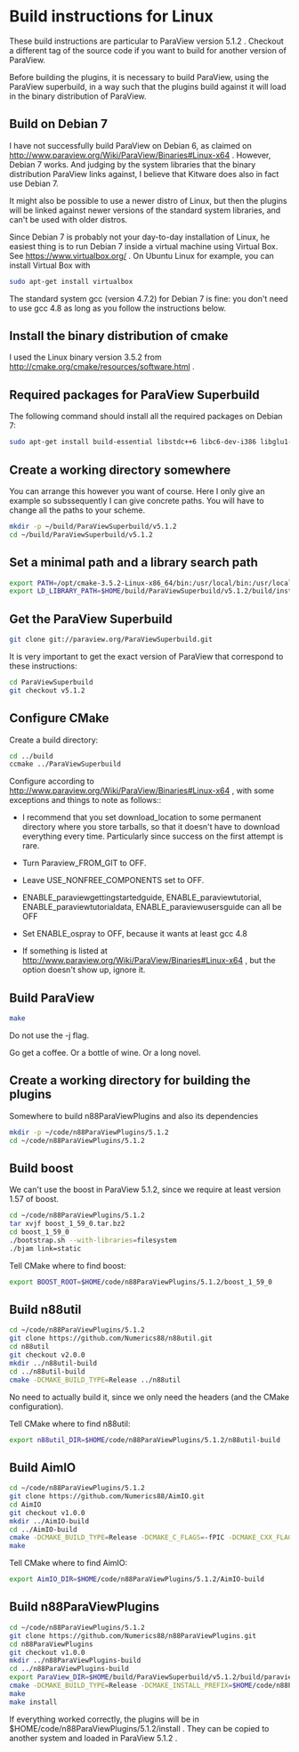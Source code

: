 # Build instructions for Linux

These build instructions are particular to ParaView version 5.1.2 . Checkout a different tag of the source code if you want to build for another version of ParaView.

Before building the plugins, it is necessary to build ParaView, using the ParaView superbuild,
in a way such that the plugins build against it will load in the binary distribution of ParaView.

## Build on Debian 7

I have not successfully build ParaView on Debian 6, as claimed on
http://www.paraview.org/Wiki/ParaView/Binaries#Linux-x64 . However, Debian 7 works. And judging by
the system libraries that the binary distribution ParaView links against, I believe that Kitware
does also in fact use Debian 7.

It might also be possible to use a newer distro of Linux, but then the plugins will be linked
against newer versions of the standard system libraries, and can't be used with older
distros.

Since Debian 7 is probably not your day-to-day installation of Linux, he easiest thing is to run
Debian 7 inside a virtual machine using Virtual Box. See https://www.virtualbox.org/ . On Ubuntu
Linux for example, you can install Virtual Box with

```sh
sudo apt-get install virtualbox
```

The standard system gcc (version 4.7.2) for Debian 7 is fine: you don't need to use gcc 4.8 as long as you follow the instructions below.

## Install the binary distribution of cmake

I used the Linux binary version 3.5.2 from http://cmake.org/cmake/resources/software.html .

## Required packages for ParaView Superbuild

The following command should install all the required packages on Debian 7:

```sh
sudo apt-get install build-essential libstdc++6 libc6-dev-i386 libglu1-mesa-dev freeglut3-dev subversion libxmu-dev libxi-dev gfortran libxt-dev libxrender-dev doxygen
```

## Create a working directory somewhere

You can arrange this however you want of course. Here I only give an example so subssequently
I can give concrete paths. You will have to change all the paths to your scheme.

```sh
mkdir -p ~/build/ParaViewSuperbuild/v5.1.2
cd ~/build/ParaViewSuperbuild/v5.1.2
```

## Set a minimal path and a library search path

```sh
export PATH=/opt/cmake-3.5.2-Linux-x86_64/bin:/usr/local/bin:/usr/local/bin:/usr/bin:/bin
export LD_LIBRARY_PATH=$HOME/build/ParaViewSuperbuild/v5.1.2/build/install/lib:$HOME/build/ParaViewSuperbuild/v5.1.2/build/qt/src/qt-build/lib
```

## Get the ParaView Superbuild

```sh
git clone git://paraview.org/ParaViewSuperbuild.git
```

It is very important to get the exact version of ParaView that correspond to these instructions:

```sh
cd ParaViewSuperbuild
git checkout v5.1.2
```


## Configure CMake

Create a build directory:

```sh
cd ../build
ccmake ../ParaViewSuperbuild
```

Configure according to http://www.paraview.org/Wiki/ParaView/Binaries#Linux-x64 , with some exceptions and things to note as follows::

- I recommend that you set download_location to some permanent directory where you store tarballs, so that it doesn't have to download everything every time. Particularly since success on the first
attempt is rare.

- Turn Paraview_FROM_GIT to OFF.

- Leave USE_NONFREE_COMPONENTS set to OFF.

- ENABLE_paraviewgettingstartedguide, ENABLE_paraviewtutorial, ENABLE_paraviewtutorialdata, ENABLE_paraviewusersguide can all be OFF

- Set ENABLE_ospray to OFF, because it wants at least gcc 4.8

- If something is listed at http://www.paraview.org/Wiki/ParaView/Binaries#Linux-x64 , but the option doesn't show up, ignore it.


## Build ParaView

```sh
make
```

Do not use the -j flag.

Go get a coffee. Or a bottle of wine. Or a long novel.

## Create a working directory for building the plugins

Somewhere to build n88ParaViewPlugins and also its dependencies

```sh
mkdir -p ~/code/n88ParaViewPlugins/5.1.2
cd ~/code/n88ParaViewPlugins/5.1.2
```

## Build boost

We can't use the boost in ParaView 5.1.2, since we require at least version 1.57 of boost.

```sh
cd ~/code/n88ParaViewPlugins/5.1.2
tar xvjf boost_1_59_0.tar.bz2
cd boost_1_59_0
./bootstrap.sh --with-libraries=filesystem
./bjam link=static
```

Tell CMake where to find boost:

```sh
export BOOST_ROOT=$HOME/code/n88ParaViewPlugins/5.1.2/boost_1_59_0
```

## Build n88util

```sh
cd ~/code/n88ParaViewPlugins/5.1.2
git clone https://github.com/Numerics88/n88util.git
cd n88util
git checkout v2.0.0
mkdir ../n88util-build
cd ../n88util-build
cmake -DCMAKE_BUILD_TYPE=Release ../n88util
```

No need to actually build it, since we only need the headers (and the CMake configuration).

Tell CMake where to find n88util:

```sh
export n88util_DIR=$HOME/code/n88ParaViewPlugins/5.1.2/n88util-build
```

## Build AimIO

```sh
cd ~/code/n88ParaViewPlugins/5.1.2
git clone https://github.com/Numerics88/AimIO.git
cd AimIO
git checkout v1.0.0
mkdir ../AimIO-build
cd ../AimIO-build
cmake -DCMAKE_BUILD_TYPE=Release -DCMAKE_C_FLAGS=-fPIC -DCMAKE_CXX_FLAGS=-fPIC ../AimIO
make
```

Tell CMake where to find AimIO:

```sh
export AimIO_DIR=$HOME/code/n88ParaViewPlugins/5.1.2/AimIO-build
```

## Build n88ParaViewPlugins

```sh
cd ~/code/n88ParaViewPlugins/5.1.2
git clone https://github.com/Numerics88/n88ParaViewPlugins.git
cd n88ParaViewPlugins
git checkout v1.0.0
mkdir ../n88ParaViewPlugins-build
cd ../n88ParaViewPlugins-build
export ParaView_DIR=$HOME/build/ParaViewSuperbuild/v5.1.2/build/paraview/src/paraview-build
cmake -DCMAKE_BUILD_TYPE=Release -DCMAKE_INSTALL_PREFIX=$HOME/code/n88ParaViewPlugins/5.1.2/install ../n88ParaViewPlugins
make
make install
```

If everything worked correctly, the plugins will be in $HOME/code/n88ParaViewPlugins/5.1.2/install .
They can be copied to another system and loaded in ParaView 5.1.2 .
